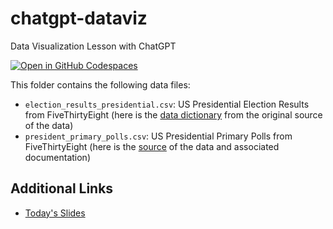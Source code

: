 # chatgpt-dataviz

Data Visualization Lesson with ChatGPT

[![Open in GitHub Codespaces](https://github.com/codespaces/badge.svg)](https://codespaces.new/dmil/chatgpt-dataviz)

This folder contains the following data files:
- `election_results_presidential.csv`: US Presidential Election Results from FiveThirtyEight (here is the [data dictionary](https://github.com/fivethirtyeight/election-results) from the original source of the data)
- `president_primary_polls.csv`: US Presidential Primary Polls from FiveThirtyEight (here is the [source](https://github.com/fivethirtyeight/data/tree/master/polls) of the data and associated documentation)

## Additional Links
*  [Today's Slides](https://docs.google.com/presentation/d/1N-D6FyXuAtj6DUhy9q5Gh2r16RXtTtk4j426-oAsPpA/edit#slide=id.g2bc909e71a6_0_9)